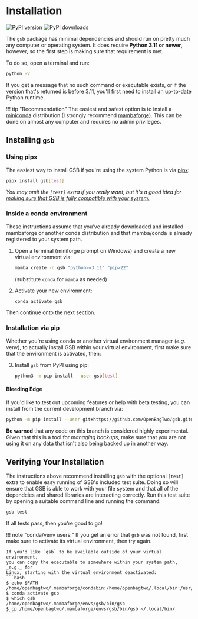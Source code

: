 # Installation

[![PyPI version](https://badge.fury.io/py/gsb.svg)](https://badge.fury.io/py/gsb)
![PyPI downloads](https://img.shields.io/pypi/dm/gsb.svg)

The `gsb` package has minimal dependencies and should run on pretty much any computer
or operating system. It does require **Python 3.11 or newer**, however, so
the first step is making sure that requirement is met.

To do so, open a terminal and run:

```bash
python -V
```

If you get a message that no such command or executable exists, or if the version
that's returned is before 3.11, you'll first need to install an up-to-date
Python runtime.

!!! tip "Recommendation"
    The easiest and safest option is to install a
    [miniconda](https://docs.conda.io/en/latest/) distribution (I strongly
    recommend [mambaforge](https://github.com/conda-forge/miniforge#mambaforge)).
    This can be done on almost any computer and requires no admin privileges.

## Installing `gsb`

### Using pipx

The easiest way to install GSB if you're using the system Python is via
[pipx](https://pypa.github.io/pipx/):

```bash
pipx install gsb[test]
```

_You may omit the `[test]` extra if you really want, but it's a good idea
for [making sure that GSB is fully compatible with your system.](#verifying-your-installation)_

### Inside a conda environment

These instructions assume that you've already downloaded and installed mambaforge
or another conda distribution and that mamba/conda is already registered
to your system path.

1. Open a terminal (miniforge prompt on Windows) and create a new virtual environment via:
   ```bash
   mamba create -n gsb "python>=3.11" "pip>22"
   ```
   (substitute `conda` for `mamba` as needed)

1. Activate your new environment:
    ```bash
    conda activate gsb
    ```

Then continue onto the next section.

### Installation via pip

Whether you're using conda or another virtual environment manager (_e.g._ venv),
to actually install GSB within your virtual environment, first make sure that
the environment is activated, then:

3. Install `gsb` from PyPI using pip:
    ```bash
    python3 -m pip install --user gsb[test]
    ```

#### Bleeding Edge

If you'd like to test out upcoming features or help with beta testing, you
can install from the current development branch via:

```bash
python -m pip install --user git+https://github.com/OpenBagTwo/gsb.git@dev#egg=gsb[test]
```

**Be warned** that any code on this branch is considered highly experimental. Given that this
is a tool for _managing backups_, make sure that you are not using it on any data that isn't
also being backed up in another way.

## Verifying Your Installation

The instructions above recommend installing `gsb` with the optional `[test]`
extra to enable easy running of GSB's included test suite. Doing so will ensure
that GSB is able to work with your file system and that all of the dependcies
and shared libraries are interacting correctly. Run this test suite by opening
a suitable command line and running the command:

```bash
gsb test
```

If all tests pass, then you're good to go!

!!! note "conda/venv users:"
    If you get an error that `gsb` was not found, first make sure to activate its
    virtual environment, then try again.

    If you'd like `gsb` to be available outside of your virtual environment,
    you can copy the executable to somewhere within your system path, _e.g._ for
    Linux, starting with the virtual environment deactivated:
    ```bash
    $ echo $PATH
    /home/openbagtwo/.mambaforge/condabin:/home/openbagtwo/.local/bin:/usr/local/bin:/usr/bin:/bin:/usr/local/sbin
    $ conda activate gsb
    $ which gsb
    /home/openbagtwo/.mambaforge/envs/gsb/bin/gsb
    $ cp /home/openbagtwo/.mambaforge/envs/gsb/bin/gsb ~/.local/bin/
    ```
